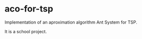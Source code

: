 aco-for-tsp
===========

Implementation of an aproximation algorithm Ant System for TSP.

It is a school project.
